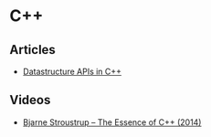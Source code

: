 # C++

## Articles

- [Datastructure APIs in C++](https://www.randygaul.net/2020/02/01/datastructure-apis-in-c/)


## Videos

- [Bjarne Stroustrup – The Essence of C++ (2014)](https://www.youtube.com/watch?v=86xWVb4XIyE)
